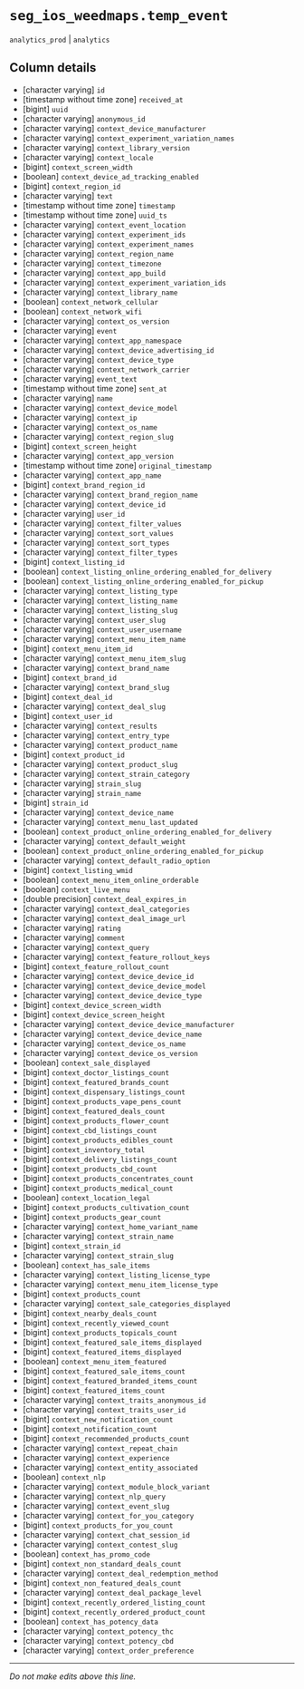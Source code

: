 # `seg_ios_weedmaps.temp_event`
`analytics_prod` | `analytics`

## Column details
* [character varying] `id`
* [timestamp without time zone] `received_at`
* [bigint]    `uuid`
* [character varying] `anonymous_id`
* [character varying] `context_device_manufacturer`
* [character varying] `context_experiment_variation_names`
* [character varying] `context_library_version`
* [character varying] `context_locale`
* [bigint]    `context_screen_width`
* [boolean]   `context_device_ad_tracking_enabled`
* [bigint]    `context_region_id`
* [character varying] `text`
* [timestamp without time zone] `timestamp`
* [timestamp without time zone] `uuid_ts`
* [character varying] `context_event_location`
* [character varying] `context_experiment_ids`
* [character varying] `context_experiment_names`
* [character varying] `context_region_name`
* [character varying] `context_timezone`
* [character varying] `context_app_build`
* [character varying] `context_experiment_variation_ids`
* [character varying] `context_library_name`
* [boolean]   `context_network_cellular`
* [boolean]   `context_network_wifi`
* [character varying] `context_os_version`
* [character varying] `event`
* [character varying] `context_app_namespace`
* [character varying] `context_device_advertising_id`
* [character varying] `context_device_type`
* [character varying] `context_network_carrier`
* [character varying] `event_text`
* [timestamp without time zone] `sent_at`
* [character varying] `name`
* [character varying] `context_device_model`
* [character varying] `context_ip`
* [character varying] `context_os_name`
* [character varying] `context_region_slug`
* [bigint]    `context_screen_height`
* [character varying] `context_app_version`
* [timestamp without time zone] `original_timestamp`
* [character varying] `context_app_name`
* [bigint]    `context_brand_region_id`
* [character varying] `context_brand_region_name`
* [character varying] `context_device_id`
* [character varying] `user_id`
* [character varying] `context_filter_values`
* [character varying] `context_sort_values`
* [character varying] `context_sort_types`
* [character varying] `context_filter_types`
* [bigint]    `context_listing_id`
* [boolean]   `context_listing_online_ordering_enabled_for_delivery`
* [boolean]   `context_listing_online_ordering_enabled_for_pickup`
* [character varying] `context_listing_type`
* [character varying] `context_listing_name`
* [character varying] `context_listing_slug`
* [character varying] `context_user_slug`
* [character varying] `context_user_username`
* [character varying] `context_menu_item_name`
* [bigint]    `context_menu_item_id`
* [character varying] `context_menu_item_slug`
* [character varying] `context_brand_name`
* [bigint]    `context_brand_id`
* [character varying] `context_brand_slug`
* [bigint]    `context_deal_id`
* [character varying] `context_deal_slug`
* [bigint]    `context_user_id`
* [character varying] `context_results`
* [character varying] `context_entry_type`
* [character varying] `context_product_name`
* [bigint]    `context_product_id`
* [character varying] `context_product_slug`
* [character varying] `context_strain_category`
* [character varying] `strain_slug`
* [character varying] `strain_name`
* [bigint]    `strain_id`
* [character varying] `context_device_name`
* [character varying] `context_menu_last_updated`
* [boolean]   `context_product_online_ordering_enabled_for_delivery`
* [character varying] `context_default_weight`
* [boolean]   `context_product_online_ordering_enabled_for_pickup`
* [character varying] `context_default_radio_option`
* [bigint]    `context_listing_wmid`
* [boolean]   `context_menu_item_online_orderable`
* [boolean]   `context_live_menu`
* [double precision] `context_deal_expires_in`
* [character varying] `context_deal_categories`
* [character varying] `context_deal_image_url`
* [character varying] `rating`
* [character varying] `comment`
* [character varying] `context_query`
* [character varying] `context_feature_rollout_keys`
* [bigint]    `context_feature_rollout_count`
* [character varying] `context_device_device_id`
* [character varying] `context_device_device_model`
* [character varying] `context_device_device_type`
* [bigint]    `context_device_screen_width`
* [bigint]    `context_device_screen_height`
* [character varying] `context_device_device_manufacturer`
* [character varying] `context_device_device_name`
* [character varying] `context_device_os_name`
* [character varying] `context_device_os_version`
* [boolean]   `context_sale_displayed`
* [bigint]    `context_doctor_listings_count`
* [bigint]    `context_featured_brands_count`
* [bigint]    `context_dispensary_listings_count`
* [bigint]    `context_products_vape_pens_count`
* [bigint]    `context_featured_deals_count`
* [bigint]    `context_products_flower_count`
* [bigint]    `context_cbd_listings_count`
* [bigint]    `context_products_edibles_count`
* [bigint]    `context_inventory_total`
* [bigint]    `context_delivery_listings_count`
* [bigint]    `context_products_cbd_count`
* [bigint]    `context_products_concentrates_count`
* [bigint]    `context_products_medical_count`
* [boolean]   `context_location_legal`
* [bigint]    `context_products_cultivation_count`
* [bigint]    `context_products_gear_count`
* [character varying] `context_home_variant_name`
* [character varying] `context_strain_name`
* [bigint]    `context_strain_id`
* [character varying] `context_strain_slug`
* [boolean]   `context_has_sale_items`
* [character varying] `context_listing_license_type`
* [character varying] `context_menu_item_license_type`
* [bigint]    `context_products_count`
* [character varying] `context_sale_categories_displayed`
* [bigint]    `context_nearby_deals_count`
* [bigint]    `context_recently_viewed_count`
* [bigint]    `context_products_topicals_count`
* [bigint]    `context_featured_sale_items_displayed`
* [bigint]    `context_featured_items_displayed`
* [boolean]   `context_menu_item_featured`
* [bigint]    `context_featured_sale_items_count`
* [bigint]    `context_featured_branded_items_count`
* [bigint]    `context_featured_items_count`
* [character varying] `context_traits_anonymous_id`
* [character varying] `context_traits_user_id`
* [bigint]    `context_new_notification_count`
* [bigint]    `context_notification_count`
* [bigint]    `context_recommended_products_count`
* [character varying] `context_repeat_chain`
* [character varying] `context_experience`
* [character varying] `context_entity_associated`
* [boolean]   `context_nlp`
* [character varying] `context_module_block_variant`
* [character varying] `context_nlp_query`
* [character varying] `context_event_slug`
* [character varying] `context_for_you_category`
* [bigint]    `context_products_for_you_count`
* [character varying] `context_chat_session_id`
* [character varying] `context_contest_slug`
* [boolean]   `context_has_promo_code`
* [bigint]    `context_non_standard_deals_count`
* [character varying] `context_deal_redemption_method`
* [bigint]    `context_non_featured_deals_count`
* [character varying] `context_deal_package_level`
* [bigint]    `context_recently_ordered_listing_count`
* [bigint]    `context_recently_ordered_product_count`
* [boolean]   `context_has_potency_data`
* [character varying] `context_potency_thc`
* [character varying] `context_potency_cbd`
* [character varying] `context_order_preference`

-------------------------------------------------------------------------------
*Do not make edits above this line.*
